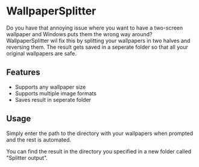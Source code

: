 # WallpaperSplitter
Do you have that annoying issue where you want to have a two-screen wallpaper and Windows puts them the wrong way around? WallpaperSplitter wil fix this by splitting your wallpapers in two halves and reversing them. The result gets saved in a seperate folder so that all your original wallpapers are safe.

## Features
 - Supports any wallpaper size
 - Supports multiple image formats
 - Saves result in seperate folder
 
## Usage
Simply enter the path to the directory with your wallpapers when prompted and the rest is automated.

You can find the result in the directory you specified in a new folder called "Splitter output".
